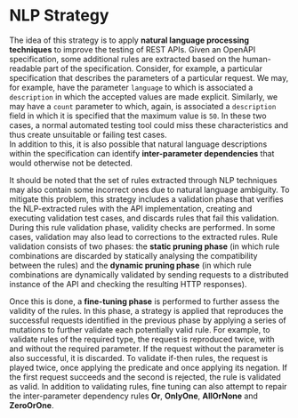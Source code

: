 # NLP Strategy
The idea of this strategy is to apply **natural language processing techniques** to improve the testing of REST APIs. Given an OpenAPI specification, some additional rules are extracted based on the human-readable part of the specification. Consider, for example, a particular specification that describes the parameters of a particular request. We may, for example, have the parameter ```language``` to which is associated a ```description``` in which the accepted values are made explicit. Similarly, we may have a ```count``` parameter to which, again, is associated a ```description``` field in which it is specified that the maximum value is ```50```. In these two cases, a normal automated testing tool could miss these characteristics and thus create unsuitable or failing test cases.   
In addition to this, it is also possible that natural language descriptions within the specification can identify **inter-parameter dependencies** that would otherwise not be detected.    

It should be noted that the set of rules extracted through NLP techniques may also contain some incorrect ones due to natural language ambiguity. To mitigate this problem, this strategy includes a validation phase that verifies the NLP-extracted rules with the API implementation, creating and executing validation test cases, and discards rules that fail this validation. During this rule validation phase, validity checks are performed. In some cases, validation may also lead to corrections to the extracted rules. Rule validation consists of two phases: the **static pruning phase** (in which rule combinations are discarded by statically analysing the compatibility between the rules) and the **dynamic pruning phase** (in which rule combinations are dynamically validated by sending requests to a distributed instance of the API and checking the resulting HTTP responses).   

Once this is done, a **fine-tuning phase** is performed to further assess the validity of the rules. In this phase, a strategy is applied that reproduces the successful requests identified in the previous phase by applying a series of mutations to further validate each potentially valid rule.  For example, to validate rules of the required type, the request is reproduced twice, with and without the required parameter. If the request without the parameter is also successful, it is discarded. To validate if-then rules, the request is played twice, once applying the predicate and once applying its negation. If the first request succeeds and the second is rejected, the rule is validated as valid. In addition to validating rules, fine tuning can also attempt to repair the inter-parameter dependency rules **Or**, **OnlyOne**, **AllOrNone** and **ZeroOrOne**.   